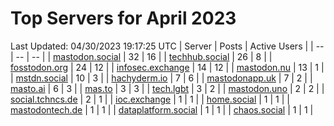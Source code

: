 # Top Servers for April 2023
Last Updated: 04/30/2023 19:17:25 UTC
| Server | Posts | Active Users |
| -- | -- | -- |
| [mastodon.social](https://mastodon.social/tags/PowerShell) | 32 | 16 |
| [techhub.social](https://techhub.social/tags/PowerShell) | 26 | 8 |
| [fosstodon.org](https://fosstodon.org/tags/PowerShell) | 24 | 12 |
| [infosec.exchange](https://infosec.exchange/tags/PowerShell) | 14 | 12 |
| [mastodon.nu](https://mastodon.nu/tags/PowerShell) | 13 | 1 |
| [mstdn.social](https://mstdn.social/tags/PowerShell) | 10 | 3 |
| [hachyderm.io](https://hachyderm.io/tags/PowerShell) | 7 | 6 |
| [mastodonapp.uk](https://mastodonapp.uk/tags/PowerShell) | 7 | 2 |
| [masto.ai](https://masto.ai/tags/PowerShell) | 6 | 3 |
| [mas.to](https://mas.to/tags/PowerShell) | 3 | 3 |
| [tech.lgbt](https://tech.lgbt/tags/PowerShell) | 3 | 2 |
| [mastodon.uno](https://mastodon.uno/tags/PowerShell) | 2 | 2 |
| [social.tchncs.de](https://social.tchncs.de/tags/PowerShell) | 2 | 1 |
| [ioc.exchange](https://ioc.exchange/tags/PowerShell) | 1 | 1 |
| [home.social](https://home.social/tags/PowerShell) | 1 | 1 |
| [mastodontech.de](https://mastodontech.de/tags/PowerShell) | 1 | 1 |
| [dataplatform.social](https://dataplatform.social/tags/PowerShell) | 1 | 1 |
| [chaos.social](https://chaos.social/tags/PowerShell) | 1 | 1 |
